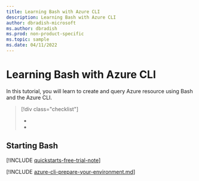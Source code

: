 ```yaml
--- 
title: Learning Bash with Azure CLI
description: Learning Bash with Azure CLI
author: dbradish-microsoft
ms.author: dbradish
ms.prod: non-product-specific
ms.topic: sample
ms.date: 04/11/2022
---
```

# Learning Bash with Azure CLI

In this tutorial, you will learn to create and query Azure resource using Bash and the Azure CLI.

> [!div class="checklist"]
>
> - 
> - 

## Starting Bash

[!INCLUDE [quickstarts-free-trial-note](~/azure-docs-pr/articles/includes/quickstarts-free-trial-note.md)]

[!INCLUDE [azure-cli-prepare-your-environment.md](~/azure-docs-pr/articles/includes/azure-cli-prepare-your-environment.md)]




